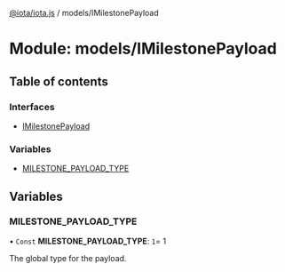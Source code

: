 [@iota/iota.js](../README.md) / models/IMilestonePayload

# Module: models/IMilestonePayload

## Table of contents

### Interfaces

- [IMilestonePayload](../interfaces/models_imilestonepayload.imilestonepayload.md)

### Variables

- [MILESTONE\_PAYLOAD\_TYPE](models_imilestonepayload.md#milestone_payload_type)

## Variables

### MILESTONE\_PAYLOAD\_TYPE

• `Const` **MILESTONE\_PAYLOAD\_TYPE**: ``1``= 1

The global type for the payload.
